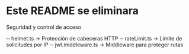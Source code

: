 # Este README se eliminara
Seguridad y control de acceso

─ helmet.ts                  → Protección de cabeceras HTTP
─ rateLimit.ts               → Límite de solicitudes por IP
─ jwt.middleware.ts          → Middleware para proteger rutas
